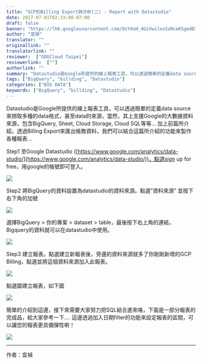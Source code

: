 ```yaml
---
title: "GCP的Billing Export與分析(二) - Report with Datastudio"
date: 2017-07-01T02:33:00-07:00
draft: false
banner: "https://lh6.googleusercontent.com/OsYXoH_4GzVwiloxSxRceK5gedD164SMc9HWS-xhtdQ-U8xvp1gPRKa2WTtIGrSFWX4iBfHy8RBqfakbn5U6etYGDfQ48hv4I4z0fO57HQuz8f7lrikK7KIzJrMv-FmsAWNNGZCR"
author: "宜禎"
translator: ""
originallink: ""
translatorlink: ""
reviewer:  ["GDGCloud Taipei"]
reviewerlink:  [""]
authorlink: ""
summary: "Datastudio是Google所提供的線上報表工具，可以透過簡單的定義data source來撈取多種的data格式，甚至data的來源，當然，其上支援Google的大數據資料來源，包含BigQuery, Sheet, Cloud Storage, Cloud SQL等等... 加上前篇所介紹，透過Billing Export來匯出帳務資料，我們可以結合這篇所介紹的功能來製作各種報表..."
tags: ["BigQuery", "billding", "Datastudio"]
categories: ["BIG DATA"]
keywords: ["BigQuery", "billding", "Datastudio"]
---
```


Datastudio是Google所提供的線上報表工具，可以透過簡單的定義data source來撈取多種的data格式，甚至data的來源，當然，其上支援Google的大數據資料來源，包含BigQuery, Sheet, Cloud Storage, Cloud SQL等等... 加上前篇所介紹，透過Billing Export來匯出帳務資料，我們可以結合這篇所介紹的功能來製作各種報表...

  

Step1 至Google Datastudio ([https://www.google.com/analytics/data-studio/](https://www.google.com/analytics/data-studio/))，點選sign up for free，用google的帳號即可登入。

  

![](https://lh6.googleusercontent.com/MpwHkTnbpFVb5h_dYfqvn9qbXLzeVPqgAjBRbny7GjBgO1pFJJDfKwiOU1U0VZlG92UhlElH9UupW-HXCxcrlpcBtPEynL1Wv5FuoChgQuBX24NvXm_9p_57Wi72qQpPOAG0K6sx)

  

Step2 將BigQuery的資料設置為datastudio的資料來源。點選”資料來源” 並按下右下角的加號

![](https://lh5.googleusercontent.com/FIewp-wRXLwI1KuX1ivDlxwP6WT8NwwfeK5jGAUbnzm35hC-9dvCWU-S6y9FL8lKdg9GMfeEyPbaoVzZXzixY_6Ondw6Xx-DPcBJW7wQig_gffmduyHYQkhwUz6Bw5_Rv6P3dUdA)  

選擇BigQuery > 你的專案 > dataset > table，最後按下右上角的連結，Bigquery的資料就可以在datastudio中使用。

![](https://lh6.googleusercontent.com/OsYXoH_4GzVwiloxSxRceK5gedD164SMc9HWS-xhtdQ-U8xvp1gPRKa2WTtIGrSFWX4iBfHy8RBqfakbn5U6etYGDfQ48hv4I4z0fO57HQuz8f7lrikK7KIzJrMv-FmsAWNNGZCR)

  

Step3 建立報表。點選建立新報表後，旁邊的資料來源就多了你剛剛新增的GCP Billing，點選並將這個資料來源加入此報表。

![](https://lh3.googleusercontent.com/QnhiFptyOQQaf4wWvRvlFcCGIK5XGjlrZRwucm3tsfdQ1i3jeGeG2itSWkDIfzSGwqHkoMzBQqA4pbsd9nwCs807SLlLsq-2nb7VfzHp_QRPu4aBodbak3JWXjjR5ucgaPFK7rob)

點選圖建立報表，如下圖

![](https://lh6.googleusercontent.com/SkUcZsx9BeKxPJLO0khB4QrO1nDETtTR5S3EN7PYy2_CYBS7E7M-qlSR9Mtj6BxkA48TlcdlbXIf94Q1MnYaxdJSLZxCyexi0Mm6_fVowOyLX8S80O5oyKzNHvZ96j9iXQLzDD_A)

  

簡單的介紹到這邊，接下來需要大家努力把SQL結合進來咯，下面是一部分報表的完成品，給大家參考一下.... 這邊透過加入日期filter的功能來設定報表的區間，可以讓您的報表更具備彈性喲！

  

![](https://lh5.googleusercontent.com/xvMs0RoPCCOLkmOvUCynuYhDYTtXL8_tPEOMhNmerqhKJPwp4khQvdHwch3pSzLiUHc1vGTE75g0Fl549ihPgQnRtylIBfnvIO1uZ_p1ZRaJPYnhviArkh95H3f_iVmj07l_F_hn)

  
---

作者：宜禎